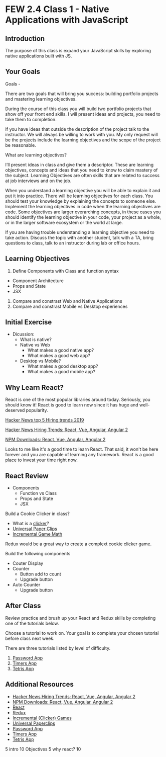 # FEW 2.4 Class 1 - Native Applications with JavaScript

## Introduction

The purpose of this class is expand your JavaScript skills by exploring native applications built with JS. 

## Your Goals

Goals - 

There are two goals that will bring you success: building portfolio projects and mastering learning objectives. 

During the course of this class you will build two portfolio projects that show off your front end skills. I will present ideas and projects, you need to take them to completion. 

If you have ideas that outside the description of the project talk to the instructor. We will always be willing to work with you. My only request will be the projects include the learning objectives and the scope of the project be reasonable.

What are learning objectives? 

I’ll present ideas in class and give them a descriptor. These are learning objectives, concepts and ideas that you need to know to claim mastery of the subject. Learning Objectives are often skills that are related to success at job interviews and on the job. 

When you understand a learning objective you will be able to explain it and put it into practice. There will be learning objectives for each class. You should test your knowledge by explaining the concepts to someone else. Implement the learning objectives in code when the learning objectives are code. Some objectives are larger overarching concepts, in these cases you should identify the learning objective in your code, your project as a whole, or in the larger software ecosystem or the world at large. 

If you are having trouble understanding a learning objective you need to take action. Discuss the topic with another student, talk with a TA, bring questions to class, talk to an instructor during lab or office hours. 

## Learning Objectives

1. Define Components with Class and function syntax
  - Component Architecture
  - Props and State
  - JSX
1. Compare and constrast Web and Native Applications 
1. Compare and constrast Mobile vs Desktop experiences  

## Initial Exercise

- Dicussion: 
  - What is native?
  - Native vs Web
    - What makes a good native app? 
    - What makes a good web app? 
  - Desktop vs Mobile? 
    - What makes a good desktop app?
    - What makes a good mobile app?

## Why Learn React?  

React is one of the most popular libraries around today. Seriously, you should know it! React is good to learn now since it has huge and well-deserved popularity.

[Hacker News top 5 Hiring trends 2019](https://www.hntrends.com/2019/oct-no-sign-of-react-falling-back.html?compare=React&compare=Vue&compare=Angular&compare=)

[Hacker News Hiring Trends: React, Vue, Angular, Angular 2](https://www.hntrends.com/2019/oct-no-sign-of-react-falling-back.html?compare=AngularJS&compare=Ember&compare=React&compare=Vue)

[NPM Downloads: React, Vue, Angular, Angular 2](https://npm-stat.com/charts.html?package=react&package=vue&package=angular&package=angular%202&from=2016-06-01&to=2018-05-31)

Looks to me like it's a good time to learn React. That said, it won't be here forever and you are capable of learning any framework. React is a good place to invest your time right now. 

## React Review

- Components
  - Function vs Class
  - Props and State
  - JSX

Build a Cookie Clicker in class? 

- What is a [clicker](https://en.wikipedia.org/wiki/Cookie_Clicker)? 
- [Universal Paper Clips](http://www.decisionproblem.com/paperclips/)
- [Incremental Game Math](https://gamedevelopment.tutsplus.com/articles/numbers-getting-bigger-the-design-and-math-of-incremental-games--cms-24023)

Redux would be a great way to create a complext cookie clicker game. 

Build the following components

- Couter Display
- Counter 
	- Button add to count
	- Upgrade button
- Auto Counter
	- Upgrade button

## After Class

Review practice and brush up your React and Redux skills by completing one of the tutorials below. 

Choose a tutorial to work on. Your goal is to complete your chosen tutorial before class next week. 

There are three tutorials listed by level of difficulty. 

1. [Password App](https://github.com/MakeSchool-Tutorials/web-7-react-redux-passwords-app)
2. [Timers App](https://github.com/MakeSchool-Tutorials/web-7-react-redux-timers-app)
3. [Tetris App](https://github.com/MakeSchool-Tutorials/web-7-react-redux-tetris-app)

## Additional Resources

- [Hacker News Hiring Trends: React, Vue, Angular, Angular 2](https://www.hntrends.com/2018/jun-no-signs-of-slowing-for-react.html?compare1=React&compare2=AngularJS&compare3=Angular+2&compare4=Vue)
- [NPM Downloads: React, Vue, Angular, Angular 2](https://npm-stat.com/charts.html?package=react&package=vue&package=angular&package=angular%202&from=2016-06-01&to=2018-05-31)
- [React](https://reactjs.org)
- [Redux](https://redux.js.org)
- [Incremental (Clicker) Games](https://en.wikipedia.org/wiki/Incremental_game)
- [Universal Paperclips](http://www.decisionproblem.com/paperclips/)
- [Password App](https://github.com/MakeSchool-Tutorials/web-7-react-redux-passwords-app)
- [Timers App](https://github.com/MakeSchool-Tutorials/web-7-react-redux-timers-app)
- [Tetris App](https://github.com/MakeSchool-Tutorials/web-7-react-redux-tetris-app) 


5 intro 
10 Objectives 
5  why react?
10 
